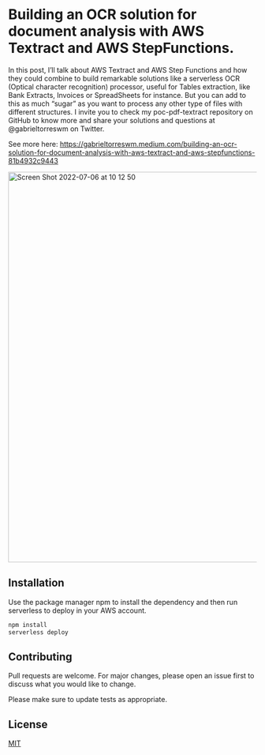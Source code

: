 # Building an OCR solution for document analysis with AWS Textract and AWS StepFunctions.

In this post, I’ll talk about AWS Textract and AWS Step Functions and how they could combine to build remarkable solutions like a serverless OCR (Optical character recognition) processor, useful for Tables extraction, like Bank Extracts, Invoices or SpreadSheets for instance. But you can add to this as much “sugar” as you want to process any other type of files with different structures. I invite you to check my poc-pdf-textract repository on GitHub to know more and share your solutions and questions at @gabrieltorreswm on Twitter.

See more here: https://gabrieltorreswm.medium.com/building-an-ocr-solution-for-document-analysis-with-aws-textract-and-aws-stepfunctions-81b4932c9443

<img width="791" alt="Screen Shot 2022-07-06 at 10 12 50" src="https://user-images.githubusercontent.com/9329001/177584223-a04efbed-49d4-4d09-9022-610db266e07b.png">


## Installation

Use the package manager npm to install the dependency and then run serverless to deploy in your AWS account.

```bash
npm install 
serverless deploy 
```

## Contributing
Pull requests are welcome. For major changes, please open an issue first to discuss what you would like to change.

Please make sure to update tests as appropriate.

## License
[MIT](https://choosealicense.com/licenses/mit/)
